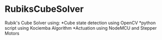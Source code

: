 # RubiksCubeSolver
Rubik's Cube Solver using:
*Cube state detection using OpenCV 
*python script using Kociemba Algorithm 
*Actuation using NodeMCU and Stepper Motors

